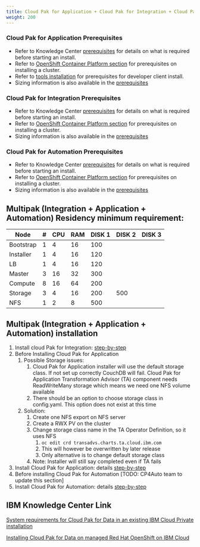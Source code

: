 ```yaml
---
title: Cloud Pak for Application + Cloud Pak for Integration + Cloud Pak for Automation  Prerequisites
weight: 200
---
```


### Cloud Pak for Application Prerequisites
* Refer to Knowledge Center [prerequisites](https://www.ibm.com/support/knowledgecenter/SSCSJL_4.x/install-prerequisites.html) for details on what is required before starting an install.
* Refer to [OpenShift Container Platform section](../../ocp/prerequisites/) for prerequisites on installing a cluster.
* Refer to [tools installation](../../cp4a_install_dev_tools_mac/) for prerequisites for developer client install.
* Sizing information is also available in the [prerequisites](https://www.ibm.com/support/knowledgecenter/SSCSJL_4.x/install-prerequisites.html)

### Cloud Pak for Integration Prerequisites
* Refer to Knowledge Center [prerequisites](https://www.ibm.com/support/knowledgecenter/SSGT7J_19.4/install/sysreqs.html) for details on what is required before starting an install.
* Refer to [OpenShift Container Platform section](../../ocp/prerequisites/) for prerequisites on installing a cluster.
* Sizing information is also available in the [prerequisites](https://www.ibm.com/support/knowledgecenter/SSGT7J_19.4/install/sysreqs.html)


### Cloud Pak for Automation Prerequisites
* Refer to Knowledge Center [prerequisites](https://supportcontent.ibm.com/support/pages/ibm-cloud-pak-automation-detailed-system-requirements) for details on what is required before starting an install.
* Refer to [OpenShift Container Platform section](../../ocp/prerequisites/) for prerequisites on installing a cluster.
* Sizing information is also available in the [prerequisites](https://www.ibm.com/support/knowledgecenter/SSYHZ8_19.0.x/welcome/kc_welcome_dba_distrib.html)


## Multipak (Integration + Application + Automation) Residency minimum requirement:
| Node | # | CPU | RAM | DISK 1 | DISK 2 | DISK 3 |
|------------|---|----|----|------|------|------|
| Bootstrap | 1 | 4 | 16 | 100 |  | |
| Installer | 1 | 4 | 16 | 120 | |  |
| LB | 1 | 4 | 16 |120 | | |
| Master | 3 | 16 | 32 | 300 | | |
| Compute | 8 | 16 | 64 | 200|  |  |
| Storage | 3 | 4 | 16 | 200 | 500 |  |
| NFS | 1 | 2 | 8 | 500 |  |  |

## Multipak (Integration + Application + Automation) installation
1. Install cloud Pak for Integration: [step-by-step](../integration/introduction)
2. Before Installing Cloud Pak for Application
    1. Possible Storage issues: 
        1. Cloud Pak for Application installer will use the default storage class. If not set up correctly CouchDB will fail.
  Cloud Pak for Application Transformation Advisor (TA) component needs ReadWriteMany storage which means we need one NFS volume available
        2. There should be an option to choose storage class in config.yaml. This option does not exist at this time
    2. Solution:
        1. Create one NFS export on NFS server
        2. Create a  RWX PV on the cluster
        3. Change storage class name in the TA Operator Definition, so it uses NFS
            1. ``` oc edit crd transadvs.charts.ta.cloud.ibm.com ```
            2. This will however be overwritten by later release
            3. Only alternative is to change default storage class
        6. Note: Installer will still say completed even if TA fails
3. Install Cloud Pak for Application: details [step-by-step](../application/introduction)
4. Before installing Cloud Pak for Automation  [TODO: CP4Auto team to update this section]
5. Install Cloud Pak for Automation: details [step-by-step](../automation/introduction)

## IBM Knowledge Center Link

   
   [System requirements for Cloud Pak for Data in an existing IBM Cloud Private installation](https://www.ibm.com/support/knowledgecenter/en/SSQNUZ_2.1.0/com.ibm.icpdata.doc/zen/install/reqs-exist-icp-inst.html)
   
   [Installing Cloud Pak for Data on managed Red Hat OpenShift on IBM Cloud](https://www.ibm.com/support/knowledgecenter/en/SSQNUZ_2.1.0/com.ibm.icpdata.doc/zen/install/openshift-softlayer.html)
